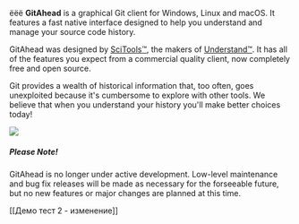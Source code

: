 ёёё
**GitAhead** is a graphical Git client for Windows, Linux and macOS. It features a fast native interface designed to help you understand and manage your source code history.

GitAhead was designed by [SciTools™](https://scitools.com/), the makers of [Understand™](https://scitools.com/features/). It has all of the features you expect from a commercial quality client, now completely free and open source.

Git provides a wealth of historical information that, too often, goes unexploited because it's cumbersome to explore with other tools. We believe that when you understand your history you'll make better choices today!

![](https://gitahead.github.io/gitahead.com/images/dark.png)

##### Please Note!

GitAhead is no longer under active development. Low-level maintenance and bug fix releases will be made as necessary for the forseeable future, but no new features or major changes are planned at this time.

[[Демо тест 2 - изменение]]

